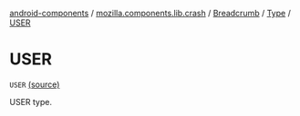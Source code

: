 [android-components](../../../index.md) / [mozilla.components.lib.crash](../../index.md) / [Breadcrumb](../index.md) / [Type](index.md) / [USER](./-u-s-e-r.md)

# USER

`USER` [(source)](https://github.com/mozilla-mobile/android-components/blob/master/components/lib/crash/src/main/java/mozilla/components/lib/crash/Breadcrumb.kt#L98)

USER type.

